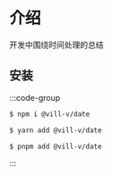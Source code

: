 # 介绍

开发中围绕时间处理的总结

## 安装

:::code-group

```bash [npm]
$ npm i @vill-v/date
```

```bash [yarn]
$ yarn add @vill-v/date
```

```bash [pnpm]
$ pnpm add @vill-v/date
```

:::
